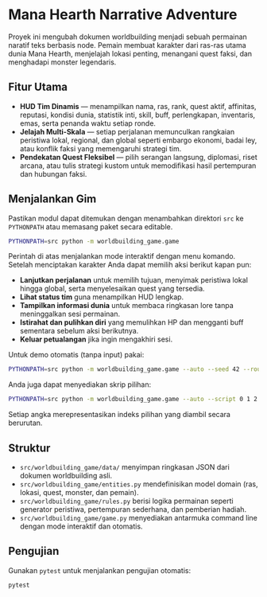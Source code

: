 # Mana Hearth Narrative Adventure

Proyek ini mengubah dokumen worldbuilding menjadi sebuah permainan naratif teks
berbasis node. Pemain membuat karakter dari ras-ras utama dunia Mana Hearth,
menjelajah lokasi penting, menangani quest faksi, dan menghadapi monster
legendaris.

## Fitur Utama

- **HUD Tim Dinamis** — menampilkan nama, ras, rank, quest aktif, affinitas,
  reputasi, kondisi dunia, statistik inti, skill, buff, perlengkapan, inventaris,
  emas, serta penanda waktu setiap ronde.
- **Jelajah Multi-Skala** — setiap perjalanan memunculkan rangkaian peristiwa
  lokal, regional, dan global seperti embargo ekonomi, badai ley, atau konflik
  faksi yang memengaruhi strategi tim.
- **Pendekatan Quest Fleksibel** — pilih serangan langsung, diplomasi,
  riset arcana, atau tulis strategi kustom untuk memodifikasi hasil pertempuran
  dan hubungan faksi.

## Menjalankan Gim

Pastikan modul dapat ditemukan dengan menambahkan direktori `src` ke
`PYTHONPATH` atau memasang paket secara editable.

```bash
PYTHONPATH=src python -m worldbuilding_game.game
```

Perintah di atas menjalankan mode interaktif dengan menu komando. Setelah
menciptakan karakter Anda dapat memilih aksi berikut kapan pun:

- **Lanjutkan perjalanan** untuk memilih tujuan, menyimak peristiwa lokal hingga
  global, serta menyelesaikan quest yang tersedia.
- **Lihat status tim** guna menampilkan HUD lengkap.
- **Tampilkan informasi dunia** untuk membaca ringkasan lore tanpa meninggalkan
  sesi permainan.
- **Istirahat dan pulihkan diri** yang memulihkan HP dan mengganti buff
  sementara sebelum aksi berikutnya.
- **Keluar petualangan** jika ingin mengakhiri sesi.

Untuk demo otomatis (tanpa input) pakai:

```bash
PYTHONPATH=src python -m worldbuilding_game.game --auto --seed 42 --rounds 2
```

Anda juga dapat menyediakan skrip pilihan:

```bash
PYTHONPATH=src python -m worldbuilding_game.game --auto --script 0 1 2 1
```

Setiap angka merepresentasikan indeks pilihan yang diambil secara berurutan.

## Struktur

- `src/worldbuilding_game/data/` menyimpan ringkasan JSON dari dokumen
  worldbuilding asli.
- `src/worldbuilding_game/entities.py` mendefinisikan model domain (ras,
  lokasi, quest, monster, dan pemain).
- `src/worldbuilding_game/rules.py` berisi logika permainan seperti generator
  peristiwa, pertempuran sederhana, dan pemberian hadiah.
- `src/worldbuilding_game/game.py` menyediakan antarmuka command line dengan
  mode interaktif dan otomatis.

## Pengujian

Gunakan `pytest` untuk menjalankan pengujian otomatis:

```bash
pytest
```
